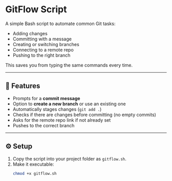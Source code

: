 # GitFlow Script  

A simple Bash script to automate common Git tasks:  
- Adding changes  
- Committing with a message  
- Creating or switching branches  
- Connecting to a remote repo  
- Pushing to the right branch  

This saves you from typing the same commands every time.

---

## 🚀 Features  
- Prompts for a **commit message**  
- Option to **create a new branch** or use an existing one  
- Automatically stages changes (`git add .`)  
- Checks if there are changes before committing (no empty commits)  
- Asks for the remote repo link if not already set  
- Pushes to the correct branch  

---

## ⚙️ Setup  

1. Copy the script into your project folder as `gitflow.sh`.  
2. Make it executable:  
   ```bash
   chmod +x gitflow.sh
